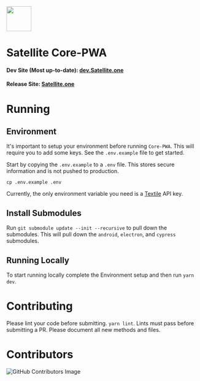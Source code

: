 <img src="https://i.imgur.com/PdJwuII.png" height="65px" />

# Satellite Core-PWA

#### Dev Site (Most up-to-date): [dev.Satellite.one](https://dev.satellite.one)

#### Release Site: [Satellite.one](https://satellite.one)

# Running

## Environment

It's important to setup your environment before running `Core-PWA`. This will require you
to add some keys. See the `.env.example` file to get started.

Start by copying the `.env.example` to a `.env` file. This stores secure information and is not pushed to production.

```
cp .env.example .env
```

Currently, the only environment variable you need is a [Textile](https://www.textile.io) API key.

## Install Submodules

Run `git submodule update --init --recursive` to pull down the submodules. This will pull down the `android`, `electron`, and `cypress` submodules.

## Running Locally

To start running locally complete the Environment setup and then run `yarn dev`.

# Contributing

Please lint your code before submitting. `yarn lint`. Lints must pass before submitting a PR.
Please document all new methods and files.

# Contributors

![GitHub Contributors Image](https://contrib.rocks/image?repo=Satellite-im/Core-PWA)
